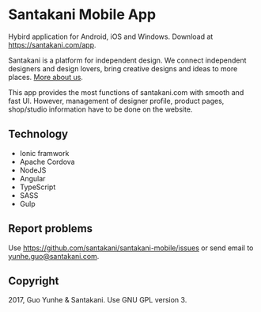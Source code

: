 # Santakani Mobile App

Hybird application for Android, iOS and Windows. Download at <https://santakani.com/app>.

Santakani is a platform for independent design. We connect independent designers
and design lovers, bring creative designs and ideas to more places.
[More about us](https://santakani.com/about).

This app provides the most functions of santakani.com with smooth and fast UI.
However, management of designer profile, product pages, shop/studio information
have to be done on the website.

## Technology

- Ionic framwork
- Apache Cordova
- NodeJS
- Angular
- TypeScript
- SASS
- Gulp

## Report problems

Use <https://github.com/santakani/santakani-mobile/issues> or send email to
<yunhe.guo@santakani.com>.

## Copyright

2017, Guo Yunhe & Santakani. Use GNU GPL version 3.
